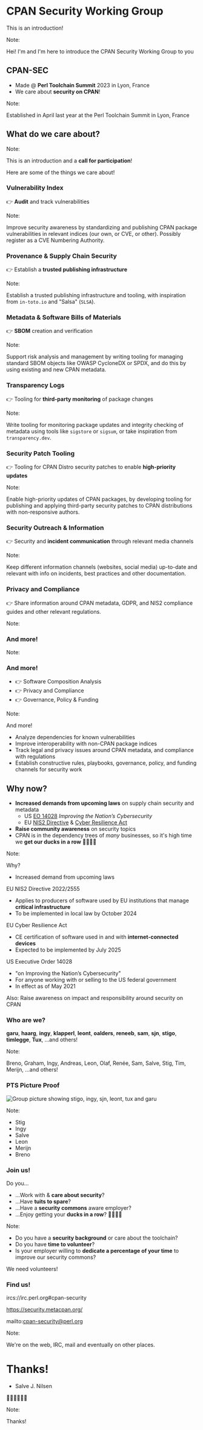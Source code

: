 [comment]: # (Compile this presentation with the command below)
[comment]: # (mdslides fosdem2024-cpan-sec-presentation.md --include ../media)
[comment]: # (...or by running the Makefile with "make")
[comment]: # (mdslides can be installed from https://github.com/dadoomer/markdown-slides/)

[comment]: # (THEME = solarized)

[comment]: # (minScale: 0.2)
[comment]: # (maxScale: 4.0)
[comment]: # (controls: true)
[comment]: # (width: "960")
[comment]: # (height: "700")
[comment]: # (help: true)
[comment]: # (progress: true)
[comment]: # (controlsBackArrows: "true")


# CPAN Security Working Group

This is an introduction!

Note:

Hei! I'm <NAME> and I'm here to introduce the CPAN Security Working Group to you


[comment]: # (!!!)

## CPAN-SEC

* Made @ **Perl Toolchain Summit** 2023 in Lyon, France
* We care about **security on CPAN**!

Note:

Established in April last year at the Perl Toolchain Summit in Lyon, France


[comment]: # (!!!)

## What do we care about?

Note:

This is an introduction and a **call for participation**!

Here are some of the things we care about!


[comment]: # (|||)

### Vulnerability Index

👉 **Audit** and track vulnerabilities

Note:

Improve security awareness by standardizing and publishing CPAN package vulnerabilities in relevant indices (our own, or CVE, or other). Possibly register as a CVE Numbering Authority.


[comment]: # (|||)

### Provenance & Supply Chain Security

👉 Establish a **trusted publishing infrastructure**

Note:

Establish a trusted publishing infrastructure and tooling, with inspiration from `in-toto.io` and "Salsa" (`SLSA`). 


[comment]: # (|||)

### Metadata & Software Bills of Materials

👉 **SBOM** creation and verification

Note:

Support risk analysis and management by writing tooling for managing standard SBOM objects like OWASP CycloneDX or SPDX, and do this by using existing and new CPAN metadata.


[comment]: # (|||)

### Transparency Logs

👉 Tooling for **third-party monitoring** of&nbsp;package&nbsp;changes

Note:

Write tooling for monitoring package updates and integrity checking of metadata using tools like `sigstore` or `sigsum`, or take inspiration from `transparency.dev`.


[comment]: # (|||)

### Security Patch Tooling

👉 Tooling for CPAN Distro security patches to enable **high-priority updates**

Note:

Enable high-priority updates of CPAN packages, by developing tooling for publishing and applying third-party security patches to CPAN distributions with non-responsive authors.


[comment]: # (|||)

### Security Outreach & Information

👉 Security and **incident communication** through relevant&nbsp;media&nbsp;channels

Note:

Keep different information channels (websites, social media) up-to-date and relevant with info on incidents, best practices and other documentation.

[comment]: # (|||)

### Privacy and Compliance

👉 Share information around CPAN metadata, GDPR, and NIS2 compliance guides and other relevant regulations.

Note:


[comment]: # (|||)

### And more!


Note:


[comment]: # (|||)

### And more!

* 👉 Software Composition Analysis
* 👉 Privacy and Compliance
* 👉 Governance, Policy & Funding

Note:

And more!

* Analyze dependencies for known vulnerabilities
* Improve interoperability with non-CPAN package indices
* Track legal and privacy issues around CPAN metadata, and compliance with regulations
* Establish constructive rules, playbooks, governance, policy, and funding channels for security work


[comment]: # (!!!)

## Why now?

* **Increased demands from upcoming laws** on supply chain security and metadata
    * US [EO 14028](https://www.whitehouse.gov/briefing-room/presidential-actions/2021/05/12/executive-order-on-improving-the-nations-cybersecurity/) _Improving the Nation’s Cybersecurity_
    * EU [NIS2 Directive](https://digital-strategy.ec.europa.eu/en/policies/nis2-directive) &amp; [Cyber Resilience Act](https://digital-strategy.ec.europa.eu/en/library/cyber-resilience-act)
* **Raise community awareness** on security topics
* CPAN is in the dependency trees of _many_ businesses, so it's high time we **get our ducks in&nbsp;a&nbsp;row**&nbsp;🦆🦆🦆🦆

Note:

Why?
* Increased demand from upcoming laws

EU NIS2 Directive 2022/2555
* Applies to producers of software used by EU institutions that manage **critical infrastructure**
* To be implemented in local law by October 2024

EU Cyber Resilience Act
* CE certification of software used in and with **internet-connected devices**
* Expected to be implemented by July 2025

US Executive Order 14028
* "on Improving the Nation’s Cybersecurity"
* For anyone working with or selling to the US federal government
* In effect as of May 2021

Also: Raise awareness on impact and responsibility around security on CPAN


[comment]: # (!!!)

### Who are we?

**garu**, **haarg**, **ingy**, **klapperl**, **leont**, **oalders**, **reneeb**, **sam**, **sjn**, **stigo**, **timlegge**, **Tux**, …and others!


Note:

Breno, Graham, Ingy, Andreas, Leon, Olaf, Renée, Sam, Salve, Stig, Tim, Merijn, …and others!


[comment]: # (!!!)

### PTS Picture Proof

![Group picture showing stigo, ingy, sjn, leont, tux and garu](media/cpan-sec-group-picture-PTS2023.jpeg)

Note:
* Stig
* Ingy
* Salve
* Leon
* Merijn
* Breno


[comment]: # (!!!)

### Join us!

Do you…

* …Work with & **care about security**?
* …Have **tuits to spare**?
* …Have a **security commons** aware employer?
* …Enjoy getting your **ducks in a row**? 🦆🦆🦆🦆

Note:

* Do you have a **security background** or care about the toolchain?
* Do you have **time to volunteer**?
* Is your employer willing to **dedicate a percentage of your time** to improve our security commons?

We need volunteers!


[comment]: # (!!!)

### Find us!

ircs://irc.perl.org#cpan-security

https://security.metacpan.org/

mailto:cpan-security@perl.org


Note:

We're on the web, IRC, mail and eventually on other places.


[comment]: # (!!!)

# Thanks!

* Salve J. Nilsen

🦆🦆🦆🦆🦆🦆


Note:

Thanks!
